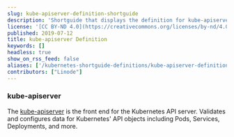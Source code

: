 ```yaml
---
slug: kube-apiserver-definition-shortguide
description: 'Shortguide that displays the definition for kube-apiserver.'
license: '[CC BY-ND 4.0](https://creativecommons.org/licenses/by-nd/4.0)'
published: 2019-07-12
title: kube-apiserver Definition
keywords: []
headless: true
show_on_rss_feed: false
aliases: ['/kubernetes-shortguide-definitions/kube-apiserver-definition-shortguide/']
contributors: ["Linode"]
---
```


### kube-apiserver

The [kube-apiserver](https://kubernetes.io/docs/reference/command-line-tools-reference/kube-apiserver/) is the front end for the Kubernetes API server. Validates and configures data for Kubernetes' API objects including Pods, Services, Deployments, and more.
